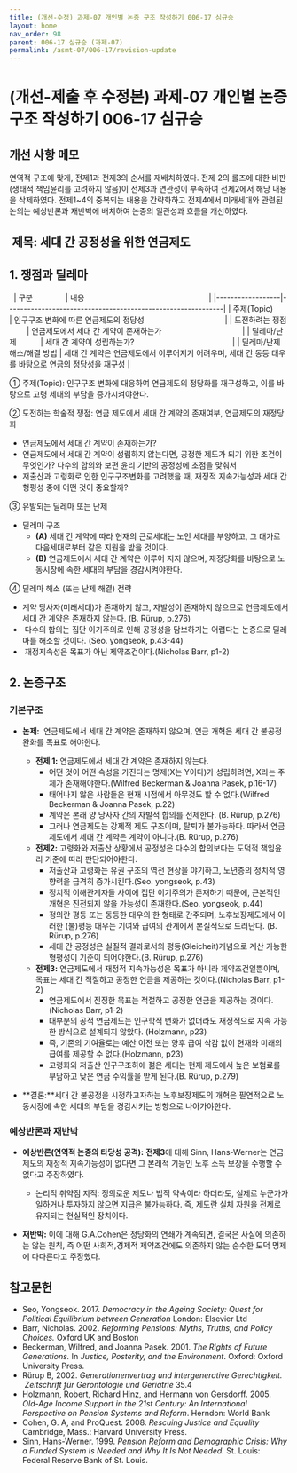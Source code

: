 ```yaml
---
title: (개선-수정) 과제-07 개인별 논증 구조 작성하기 006-17 심규승
layout: home
nav_order: 98
parent: 006-17 심규승 (과제-07)
permalink: /asmt-07/006-17/revision-update
---
```


# (개선-제출 후 수정본) 과제-07 개인별 논증 구조 작성하기 006-17 심규승

## 개선 사항 메모

연역적 구조에 맞게, 전제1과 전제3의 순서를 재배치하였다.
전제 2의 롤즈에 대한 비판(생태적 책임윤리를 고려하지 않음)이 전제3과 연관성이 부족하여 전제2에서 해당 내용을 삭제하였다.
전제1~4의 중복되는 내용을 간략화하고 전제4에서 미래세대와 관련된 논의는 예상반론과 재반박에 배치하여 논증의 일관성과 흐름을 개선하였다.



##  제목: 세대 간 공정성을 위한 연금제도

## 1. 쟁점과 딜레마
 
| 구분               | 내용                                                          |
|------------------|-------------------------------------------------------------|
| 주제(Topic)        | 인구구조 변화에 따른 연금제도의 정당성                                       |
| 도전하려는 쟁점         | 연금제도에서 세대 간 계약이 존재하는가                                       |
| 딜레마/난제           | 세대 간 계약이 성립하는가?                                             |
| 딜레마/난제 해소/해결 방법  | 세대 간 계약은 연금제도에서 이루어지기 어려우며, 세대 간 동등 대우를 바탕으로 연금의 정당성을 재구성   |

① 주제(Topic): 인구구조 변화에 대응하여 연금제도의 정당화를 재구성하고, 이를 바탕으로 고령 세대의 부담을 증가시켜야한다.

② 도전하는 학술적 쟁점: 연금 제도에서 세대 간 계약의 존재여부, 연금제도의 재정당화
- 연금제도에서 세대 간 계약이 존재하는가?
- 연금제도에서 세대 간 계약이 성립하지 않는다면, 공정한 제도가 되기 위한 조건이 무엇인가? 다수의 합의와 보편 윤리 기반의 공정성에 초점을 맞춰서
- 저출산과 고령화로 인한 인구구조변화를 고려했을 때, 재정적 지속가능성과 세대 간 형평성 중에 어떤 것이 중요할까?

③ 유발되는 딜레마 또는 난제

- 딜레마 구조
  - **(A)** 세대 간 계약에 따라 현재의 근로세대는 노인 세대를 부양하고, 그 대가로 다음세대로부터 같은 지원을 받을 것이다.
  - **(B)** 연금제도에서 세대 간 계약은 이루어 지지 않으며, 재정당화를 바탕으로 노동시장에 속한 세대의 부담을 경감시켜야한다.

④ 딜레마 해소 (또는 난제 해결) 전략
- 계약 당사자(미래세대)가 존재하지 않고, 자발성이 존재하지 않으므로 연금제도에서 세대 간 계약은 존재하지 않는다. (B. Rürup, p.276)
-  다수의 합의는 집단 이기주의로 인해 공정성을 담보하기는 어렵다는 논증으로 딜레마를 해소할 것이다. (Seo. yongseok, p.43-44)
-  재정지속성은 목표가 아닌 제약조건이다.(Nicholas Barr, p1-2)

## 2. 논증구조

### 기본구조

- **논제:**  연금제도에서 세대 간 계약은 존재하지 않으며, 연금 개혁은 세대 간 불공정 완화를 목표로 해야한다.
  - **전제 1:** 연금제도에서 세대 간 계약은 존재하지 않는다.
    - 어떤 것이 어떤 속성을 가진다는 명제(X는 Y이다)가 성립하려면, X라는 주체가 존재해야한다.(Wilfred Beckerman & Joanna Pasek, p.16-17)
    - 태어나지 않은 사람들은 현재 시점에서 아무것도 할 수 없다.(Wilfred Beckerman & Joanna Pasek, p.22)
    - 계약은 본래 양 당사자 간의 자발적 합의를 전제한다. (B. Rürup, p.276)
    - 그러나 연금제도는 강제적 제도 구조이며, 탈퇴가 불가능하다. 따라서 연금제도에서 세대 간 계약은 계약이 아니다.(B. Rürup, p.276)
  - **전제2:** 고령화와 저출산 상황에서 공정성은 다수의 합의보다는 도덕적 책임윤리 기준에 따라 판단되어야한다.
    - 저출산과 고령화는 유권 구조의 역전 현상을 야기하고, 노년층의 정치적 영향력을 급격히 증가시킨다.(Seo. yongseok, p.43)
    - 정치적 이해관계자들 사이에 집단 이기주의가 존재하기 때문에, 근본적인 개혁은 진전되지 않을 가능성이 존재한다.(Seo. yongseok, p.44)
    - 정의란 평등 또는 동등한 대우의 한 형태로 간주되며, 노후보장제도에서 이러한 (불)평등 대우는 기여와 급여의 관계에서 본질적으로 드러난다. (B. Rürup, p.276)
    - 세대 간 공정성은 실질적 결과로서의 평등(Gleicheit)개념으로 계산 가능한 형평성이 기준이 되어야한다.(B. Rürup, p.276)
  - **전제3:** 연금제도에서 재정적 지속가능성은 목표가 아니라 제약조건일뿐이며, 목표는 세대 간 적절하고 공정한 연금을 제공하는 것이다.(Nicholas Barr, p1-2)
    - 연금제도에서 진정한 목표는 적절하고 공정한 연금을 제공하는 것이다.(Nicholas Barr, p1-2)
    - 대부분의 공적 연금제도는 인구학적 변화가 없더라도 재정적으로 지속 가능한 방식으로 설계되지 않았다. (Holzmann, p23)
    - 즉, 기존의 기여율로는 예산 이전 또는 향후 급여 삭감 없이 현재와 미래의 급여를 제공할 수 없다.(Holzmann, p23)
    - 고령화와 저출산 인구구조하에 젊은 세대는 현재 제도에서 높은 보험료를 부담하고 낮은 연금 수익률을 받게 된다.(B. Rürup, p.279)

- **결론:**세대 간 불공정을 시정하고자하는 노후보장제도의 개혁은 필연적으로 노동시장에 속한 세대의 부담을 경감시키는 방향으로 나아가야한다. 
  
 
### 예상반론과 재반박

- **예상반론(연역적 논증의 타당성 공격):** **전제3**에 대해 Sinn, Hans-Werner는 연금제도의 재정적 지속가능성이 없다면 그 본래적 기능인 노후 소득 보장을 수행할 수 없다고 주장하였다. 
  - 논리적 취약점 지적: 정의로운 제도나 법적 약속이라 하더라도, 실제로 누군가가 일하거나 투자하지 않으면 지급은 불가능하다. 즉, 제도란 실체 자원을 전제로 유지되는 현실적인 장치이다.

- **재반박:** 이에 대해 G.A.Cohen은 정당화의 연쇄가 계속되면, 결국은 사실에 의존하는 않는 원칙, 즉 어떤 사회적,경제적 제약조건에도 의존하지 않는 순수한 도덕 명제에 다다른다고 주장했다.
## 참고문헌

- Seo, Yongseok. 2017. *Democracy in the Ageing Society: Quest for Political Equilibrium between Generation* London: Elsevier Ltd
- Barr, Nicholas. 2002. *Reforming Pensions: Myths, Truths, and Policy Choices.* Oxford UK and Boston
- Beckerman, Wilfred, and Joanna Pasek. 2001. *The Rights of Future Generations.* In *Justice, Posterity, and the Environment*. Oxford: Oxford University Press.
- Rürup B, 2002. *Generationenvertrag und intergenerative Gerechtigkeit.*  *Zeitschrift für Gerontologie und Geriatrie* 35.4
- Holzmann, Robert, Richard Hinz, and Hermann von Gersdorff. 2005. *Old-Age Income Support in the 21st Century: An International Perspective on Pension Systems and Reform*. Herndon: World Bank
- Cohen, G. A, and ProQuest. 2008. *Rescuing Justice and Equality* Cambridge, Mass.: Harvard University Press.
- Sinn, Hans-Werner. 1999. *Pension Reform and Demographic Crisis: Why a Funded System Is Needed and Why It Is Not Needed.* St. Louis: Federal Reserve Bank of St. Louis.